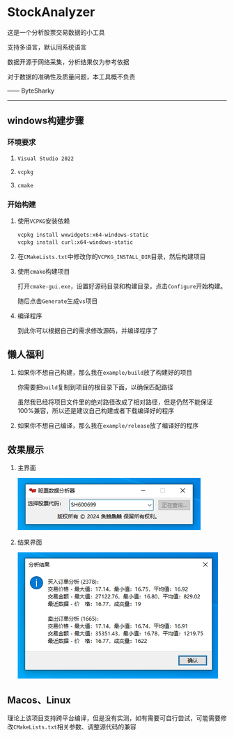 # StockAnalyzer

这是一个分析股票交易数据的小工具

支持多语言，默认同系统语言

数据开源于网络采集，分析结果仅为参考依据

对于数据的准确性及质量问题，本工具概不负责

—— ByteSharky
***

## windows构建步骤

### 环境要求

1. `Visual Studio 2022`

2. `vcpkg`

3. `cmake`

### 开始构建

1. 使用`VCPKG`安装依赖

    ```bash
    vcpkg install wxwidgets:x64-windows-static
    vcpkg install curl:x64-windows-static
    ```

2. 在`CMakeLists.txt`中修改你的`VCPKG_INSTALL_DIR`目录，然后构建项目

3. 使用`cmake`构建项目

    打开`cmake-gui.exe`，设置好源码目录和构建目录，点击`Configure`开始构建。

    随后点击`Generate`生成`vs`项目

4. 编译程序

    到此你可以根据自己的需求修改源码，并编译程序了

## 懒人福利

1. 如果你不想自己构建，那么我在`example/build`放了构建好的项目

    你需要把`build`复制到项目的根目录下面，以确保匹配路径

    虽然我已经将项目文件里的绝对路径改成了相对路径，但是仍然不能保证100%兼容，所以还是建议自己构建或者下载编译好的程序

2. 如果你不想自己编译，那么我在`example/release`放了编译好的程序

## 效果展示

1. 主界面

    ![效果展示](example/main.png)

2. 结果界面

    ![效果展示](example/result.png)

## Macos、Linux

理论上该项目支持跨平台编译，但是没有实测，如有需要可自行尝试，可能需要修改`CMakeLists.txt`相关参数、调整源代码的兼容
